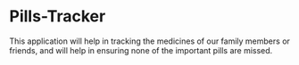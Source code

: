 # Pills-Tracker

This application will help in tracking the medicines of our family members or friends, and will help in ensuring none of the important pills are missed.
